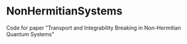 # NonHermitianSystems
Code for paper "Transport and Integrability Breaking in Non-Hermitian Quantum Systems"

